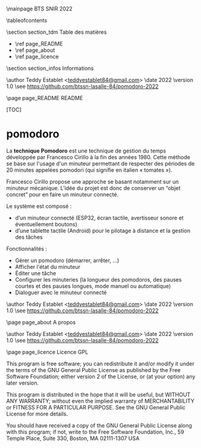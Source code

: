 \mainpage BTS SNIR 2022

\tableofcontents

\section section_tdm Table des matières
- \ref page_README
- \ref page_about
- \ref page_licence

\section section_infos Informations

\author Teddy Establet <<teddyestablet84@gmail.com>>
\date 2022
\version 1.0
\see https://github.com/btssn-lasalle-84/pomodoro-2022


\page page_README README

[TOC]

# pomodoro

La **technique Pomodoro** est une technique de gestion du temps développée par Francesco Cirillo à la fin des années 1980. Cette méthode se base sur l'usage d'un minuteur permettant de respecter des périodes de 20 minutes appelées pomodori (qui signifie en italien « tomates »).

Francesco Cirillo propose une approche se basant notamment sur un minuteur mécanique. L’idée du projet est donc de conserver un “objet concret” pour en faire un minuteur connecté.

Le système est composé :

- d’un minuteur connecté (ESP32, écran tactile, avertisseur sonore et éventuellement boutons)
- d’une tablette tactile (Android)  pour le pilotage à distance et la gestion des tâches

Fonctionnalités :

- Gérer un pomodoro (démarrer, arrêter, ...)
- Afficher l'état du minuteur
- Éditer une tâche
- Configurer les minuteries (la longueur des pomodoros, des pauses courtes et des pauses longues, mode manuel ou automatique)
- Dialoguer avec le minuteur connecté


\author Teddy Establet <<teddyestablet84@gmail.com>>
\date 2022
\version 1.0
\see https://github.com/btssn-lasalle-84/pomodoro-2022


\page page_about A propos

\author Teddy Establet <<teddyestablet84@gmail.com>>
\date 2022
\version 1.0
\see https://github.com/btssn-lasalle-84/pomodoro-2022


\page page_licence Licence GPL

This program is free software; you can redistribute it and/or modify
it under the terms of the GNU General Public License as published by
the Free Software Foundation; either version 2 of the License, or
(at your option) any later version.

This program is distributed in the hope that it will be useful,
but WITHOUT ANY WARRANTY; without even the implied warranty of
MERCHANTABILITY or FITNESS FOR A PARTICULAR PURPOSE. See the
GNU General Public License for more details.

You should have received a copy of the GNU General Public License
along with this program; if not, write to the Free Software
Foundation, Inc., 59 Temple Place, Suite 330, Boston, MA 02111-1307 USA
